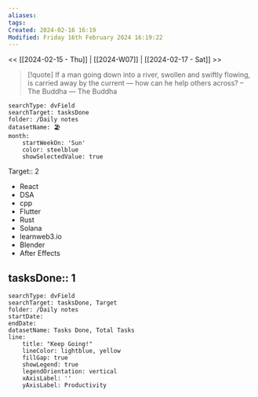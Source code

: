 ```yaml
---
aliases: 
tags: 
Created: 2024-02-16 16:19
Modified: Friday 16th February 2024 16:19:22
---
```

<< [[2024-02-15 - Thu]] | [[2024-W07]] | [[2024-02-17 - Sat]] >>


> [!quote] If a man going down into a river, swollen and swiftly flowing, is carried away by the current — how can he help others across? – The Buddha
> — The Buddha


```tracker
searchType: dvField
searchTarget: tasksDone
folder: /Daily notes 
datasetName: 🏖️
month:
	startWeekOn: 'Sun'
	color: steelblue
	showSelectedValue: true 
```


Target:: 2
- React
- DSA
- cpp
- Flutter
- Rust
- Solana
- learnweb3.io
- Blender
- After Effects

tasksDone:: 1
- 


```tracker
searchType: dvField
searchTarget: tasksDone, Target
folder: /Daily notes 
startDate:
endDate:
datasetName: Tasks Done, Total Tasks
line:
    title: "Keep Going!"
    lineColor: lightblue, yellow
    fillGap: true
    showLegend: true
    legendOrientation: vertical
    xAxisLabel: ''
    yAxisLabel: Productivity
```

